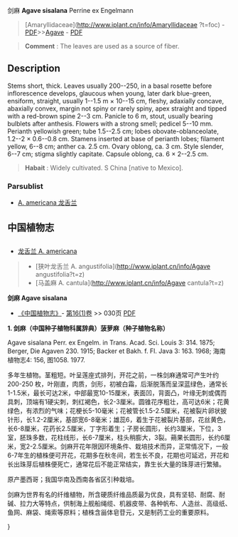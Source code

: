 剑麻 **Agave sisalana** Perrine ex Engelmann

> [Amaryllidaceae](http://www.iplant.cn/info/Amaryllidaceae ?t=foc) - [PDF](http://iplant.cn/foc/pdf/Amaryllidaceae.pdf)>>[Agave](Agave-龙舌兰属.md) - [PDF](http://www.iplant.cn/foc/pdf/Agave.pdf)

> **Comment** : 
> The leaves are used as a source of fiber.

## Description

Stems short, thick. Leaves usually 200--250, in a basal rosette before inflorescence develops, glaucous when young, later dark blue-green, ensiform, straight, usually 1--1.5 m × 10--15 cm, fleshy, adaxially concave, abaxially convex, margin not spiny or rarely spiny, apex straight and tipped with a red-brown spine 2--3 cm. Panicle to 6 m, stout, usually bearing bulblets after anthesis. Flowers with a strong smell; pedicel 5--10 mm. Perianth yellowish green; tube 1.5--2.5 cm; lobes obovate-oblanceolate, 1.2--2 × 0.6--0.8 cm. Stamens inserted at base of perianth lobes; filament yellow, 6--8 cm; anther ca. 2.5 cm. Ovary oblong, ca. 3 cm. Style slender, 6--7 cm; stigma slightly capitate. Capsule oblong, ca. 6 × 2--2.5 cm.

> **Habait** : 
> Widely cultivated. S China [native to Mexico].

### Parsublist

* [A.  americana  龙舌兰](Agave-americana-龙舌兰.md)

## 中国植物志

## 
* [龙舌兰  A.  americana](Agave-americana-龙舌兰.md)
> * [狭叶龙舌兰  A.  angustifolia](http://www.iplant.cn/info/Agave angustifolia?t=z)
> * [马盖麻  A.  cantula](http://www.iplant.cn/info/Agave cantula?t=z)

**剑麻 Agave sisalana**

* [《中国植物志》](http://www.iplant.cn/frps)- [第16(1)卷](http://www.iplant.cn/frps/vol/16(1)) >> 030页 [PDF](http://www.iplant.cn/frps/pdf/16(1)/030.pdf)

**1. 剑麻（中国种子植物科属辞典）菠萝麻（种子植物名称）**

Agave sisalana Perr. ex Engelm. in Trans. Acad. Sci. Louis 3: 314. 1875; Berger, Die Agaven 230. 1915; Backer et Bakh. f. Fl. Java 3: 163. 1968; 海南植物志4: 156, 图1058. 1977.

多年生植物。茎粗短。叶呈莲座式排列，开花之前，一株剑麻通常可产生叶约200-250 枚，叶刚直，肉质，剑形，初被白霜，后渐脱落而呈深蓝绿色，通常长1-1.5米，最长可达2米，中部最宽10-15厘米，表面凹，背面凸，叶缘无刺或偶而具刺，顶端有1硬尖刺，刺红褐色，长2-3厘米。圆锥花序粗壮，高可达6米；花黄绿色，有浓烈的气味；花梗长5-10毫米；花被管长1.5-2.5厘米，花被裂片卵状披针形，长1.2-2厘米，基部宽6-8毫米；雄蕊6，着生于花被裂片基部，花丝黄色，长6-8厘米，花药长2.5厘米，丁字形着生；子房长圆形，长约3厘米，下位，3室，胚珠多数，花柱线形，长6-7厘米，柱头稍膨大，3裂。蒴果长圆形，长约6厘米，宽2-2.5厘米。剑麻开花年限因环境条件、栽培技术而异，正常情况下，一般6-7年生的植株便可开花，花期多在秋冬间，若生长不良，花期也可延迟，开花和长出珠芽后植株便死亡，通常花后不能正常结实，靠生长大量的珠芽进行繁殖。

原产墨西哥；我国华南及西南各省区引种栽培。

剑麻为世界有名的纤维植物，所含硬质纤维品质最为优良，具有坚韧、耐腐、耐碱、拉力大等特点，供制海上舰船绳缆、机器皮带、各种帆布、人造丝、高级纸、鱼网、麻袋、绳索等原料；植株含甾体皂苷元，又是制药工业的重要原料。

}